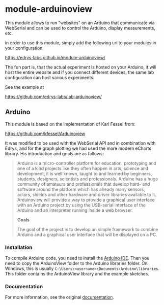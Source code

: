 # module-arduinoview

This module allows to run "websites" on an Arduino that communicate via WebSerial and can be used to control the Arduino, display measurements, etc.

in order to use this module, simply add the following url to your modules in your configuration:

https://edrys-labs.github.io/module-arduinoview/

The fun part is, that the actual experiment is hosted on your Arduino, it will host the entire website and if you connect different devices, the same lab configuration can host various experiments.

See the example at

https://github.com/edrys-labs/lab-arduinoview/

## Arduino

This module is based on the implementation of Karl Fessel from:

https://github.com/kfessel/Arduinoview

It was modified to be used with the WebSerial API and in combination with Edrys, and for the graph plotting we had used the more modern eCharts library. His introduction and goals are as follows:

> Arduino is a micro-controller platform for education, prototyping and one of a kind projects like they often happen in arts, science and development, it is well known, taught to and learned by beginners, students, designers, scientists and professionals. Arduino has a huge community of amateurs and professionals that develop hard- and software around the platform which has already many sensors, actors, shields and other hardware and driver libraries available to it. Arduinoview will provide a way to provide a graphical user interface with an Arduino project by using the USB-serial interface of the Arduino and an interpreter running inside a web browser.
>
> __Goals__
>
> The goal of the project is to develop an simple framework to combine Arduino and a graphical user interface that will be displayed on a PC.

### Installation

To compile Arduino code, you need to install the [Arduino IDE](https://www.arduino.cc/en/software).
Then you need to copy the ArduinoView folder to the Arduino libraries folder. On Windows, this is usually `C:\Users\<username>\Documents\Arduino\libraries`.
This folder contains the ArduinoView library and the example sketches.

### Documentation

For more information, see the original [documentation](documentation/Dodumentation.md).
